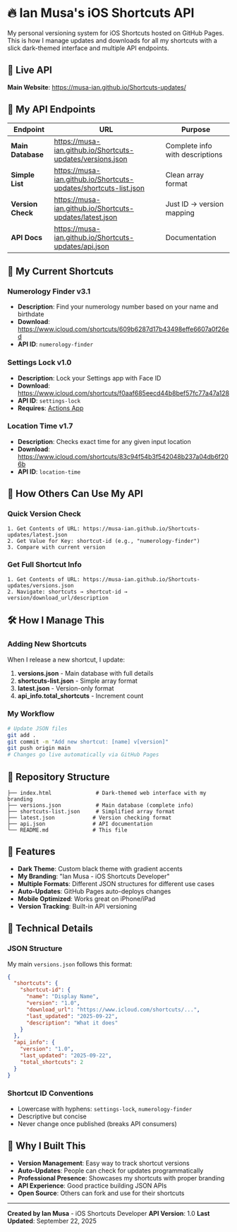 # 🔥 Ian Musa's iOS Shortcuts API

My personal versioning system for iOS Shortcuts hosted on GitHub Pages. This is how I manage updates and downloads for all my shortcuts with a slick dark-themed interface and multiple API endpoints.

## 🚀 Live API

**Main Website**: https://musa-ian.github.io/Shortcuts-updates/

## 📡 My API Endpoints

| Endpoint | URL | Purpose |
|----------|-----|---------|
| **Main Database** | https://musa-ian.github.io/Shortcuts-updates/versions.json | Complete info with descriptions |
| **Simple List** | https://musa-ian.github.io/Shortcuts-updates/shortcuts-list.json | Clean array format |
| **Version Check** | https://musa-ian.github.io/Shortcuts-updates/latest.json | Just ID → version mapping |
| **API Docs** | https://musa-ian.github.io/Shortcuts-updates/api.json | Documentation |

## 📱 My Current Shortcuts

### Numerology Finder v3.1
- **Description**: Find your numerology number based on your name and birthdate
- **Download**: https://www.icloud.com/shortcuts/609b6287d17b43498effe6607a0f26ed
- **API ID**: `numerology-finder`

### Settings Lock v1.0
- **Description**: Lock your Settings app with Face ID
- **Download**: https://www.icloud.com/shortcuts/f0aaf685eecd44b8bef57fc77a47a128
- **API ID**: `settings-lock`
- **Requires**: [Actions App](https://apps.apple.com/app/actions/id1586435171)

### Location Time v1.7
- **Description**: Checks exact time for any given input location
- **Download**: https://www.icloud.com/shortcuts/83c94f54b3f542048b237a04db6f206b
- **API ID**: `location-time`

## 📱 How Others Can Use My API

### Quick Version Check
```
1. Get Contents of URL: https://musa-ian.github.io/Shortcuts-updates/latest.json
2. Get Value for Key: shortcut-id (e.g., "numerology-finder")
3. Compare with current version
```

### Get Full Shortcut Info
```
1. Get Contents of URL: https://musa-ian.github.io/Shortcuts-updates/versions.json
2. Navigate: shortcuts → shortcut-id → version/download_url/description
```

## 🛠️ How I Manage This

### Adding New Shortcuts
When I release a new shortcut, I update:
1. **versions.json** - Main database with full details
2. **shortcuts-list.json** - Simple array format
3. **latest.json** - Version-only format
4. **api_info.total_shortcuts** - Increment count

### My Workflow
```bash
# Update JSON files
git add .
git commit -m "Add new shortcut: [name] v[version]"
git push origin main
# Changes go live automatically via GitHub Pages
```

## 📁 Repository Structure

```
├── index.html              # Dark-themed web interface with my branding
├── versions.json           # Main database (complete info)
├── shortcuts-list.json     # Simplified array format
├── latest.json            # Version checking format
├── api.json               # API documentation
└── README.md              # This file
```

## 🎨 Features

- **Dark Theme**: Custom black theme with gradient accents
- **My Branding**: "Ian Musa - iOS Shortcuts Developer"
- **Multiple Formats**: Different JSON structures for different use cases
- **Auto-Updates**: GitHub Pages auto-deploys changes
- **Mobile Optimized**: Works great on iPhone/iPad
- **Version Tracking**: Built-in API versioning

## 🔧 Technical Details

### JSON Structure
My main `versions.json` follows this format:
```json
{
  "shortcuts": {
    "shortcut-id": {
      "name": "Display Name",
      "version": "1.0",
      "download_url": "https://www.icloud.com/shortcuts/...",
      "last_updated": "2025-09-22",
      "description": "What it does"
    }
  },
  "api_info": {
    "version": "1.0",
    "last_updated": "2025-09-22",
    "total_shortcuts": 2
  }
}
```

### Shortcut ID Conventions
- Lowercase with hyphens: `settings-lock`, `numerology-finder`
- Descriptive but concise
- Never change once published (breaks API consumers)

## 🌟 Why I Built This

- **Version Management**: Easy way to track shortcut versions
- **Auto-Updates**: People can check for updates programmatically
- **Professional Presence**: Showcases my shortcuts with proper branding
- **API Experience**: Good practice building JSON APIs
- **Open Source**: Others can fork and use for their shortcuts

---

**Created by Ian Musa** - iOS Shortcuts Developer
**API Version**: 1.0
**Last Updated**: September 22, 2025
